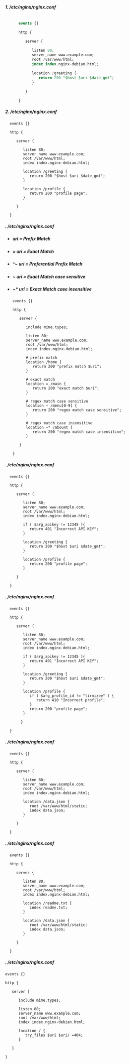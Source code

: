 
##### 1. /etc/nginx/nginx.conf 

```sql

      events {}

      http {

         server {

            listen 80;
            server_name www.example.com;
            root /var/www/html;
            index index.nginx-debian.html;

            location /greeting {
               return 200 "$host $uri $date_gmt";
            }

         }

      }

```

##### 2. /etc/nginx/nginx.conf

      events {}

      http {

         server {

            listen 80;
            server_name www.example.com;
            root /var/www/html;
            index index.nginx-debian.html;

            location /greeting {
               return 200 "$host $uri $date_gmt";
            }
            
            location /profile {
               return 200 "profile page";
            }

         }

      }
      


##### . /etc/nginx/nginx.conf

- ##### uri = Prefix Match
- ##### = uri = Exact Match
- ##### ^~ uri = Preferential Prefix Match
- ##### ~ uri = Exact Match case sensitive
- ##### ~* uri = Exact Match case insensitive

      events {}

      http {

         server {

            include mime.types;

            listen 80;
            server_name www.example.com;
            root /var/www/html;
            index index.nginx-debian.html;

            # prefix match
            location /home {
               return 200 "prefix match $uri";
            }

            # exact match
            location = /main {
               return 200 "exact match $uri";
            }

            # regex match case sensitive
            location ~ /menu[0-9] {
               return 200 "regex match case sensitive";
            }

            # regex match case insensitive
            location ~* /abount {
               return 200 "regex match case insensitive";
            }

         }

      }

##### . /etc/nginx/nginx.conf

      events {}

      http {

         server {

            listen 80;
            server_name www.example.com;
            root /var/www/html;
            index index.nginx-debian.html;

            if ( $arg_apikey != 12345 ){
               return 401 "Incorrect API KEY";
            }

            location /greeting {
               return 200 "$host $uri $date_gmt";
            }
            
            location /profile {
               return 200 "profile page";
            }

         }

      }

##### . /etc/nginx/nginx.conf

      events {}
      
      http {

         server {

            listen 80;
            server_name www.example.com;
            root /var/www/html;
            index index.nginx-debian.html;

            if ( $arg_apikey != 12345 ){
               return 401 "Incorrect API KEY";
            }

            location /greeting {
               return 200 "$host $uri $date_gmt";
            }

            location /profile {
               if ( $arg_profile_id != "tirmizee" ) {
                  return 410 "Incorrect profile";
               }
               return 200 "profile page";
            }

           }

      }


##### . /etc/nginx/nginx.conf

      events {}

      http {

         server {

            listen 80;
            server_name www.example.com;
            root /var/www/html;
            index index.nginx-debian.html;

            location /data.json {
               root /var/www/html/static;
               index data.json;
            }

         }

      }

##### . /etc/nginx/nginx.conf

      events {}

      http {

         server {

            listen 80;
            server_name www.example.com;
            root /var/www/html;
            index index.nginx-debian.html;

            location /readme.txt {
               index readme.txt;
            }

            location /data.json {
               root /var/www/html/static;
               index data.json;
            }

         }

      }

##### . /etc/nginx/nginx.conf

    events {}

    http {

       server {

          include mime.types;

          listen 80;
          server_name www.example.com;
          root /var/www/html;
          index index.nginx-debian.html;

          location / {
             try_files $uri $uri/ =404;
          }

       }

    }
